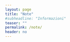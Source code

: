 ```yaml
---
layout: page
title: "Note"
#subheadline: "Informazioni"
teaser: ""
permalink: /note/
header: no
---
```


<!--
1. [`Concetti fondamentali.`{:.filelink}]({{ site.baseurl }}{%link note/1-foundations-notes.pdf %}) Concetti fondamentali del ML

1. [`Note su SLT.`{:.filelink}]({{ site.baseurl }}{%link note/2-slt-notes.pdf %}) Note su Statistical Learning Theory

1. [`Probability recall.`{:.filelink}]({{ site.baseurl }}{%link note/A-probability_recall-notes.pdf %}) Richiami di probabilità

1. [`Loss and training.`{:.filelink}]({{ site.baseurl }}{%link note/3-training-notes.pdf %}) Funzioni loss e gradient descent

1. [`Probabilistic learning.`{:.filelink}]({{ site.baseurl }}{%link note/4-probabilistic-learning-notes.pdf %}) Metodi probabilistici di apprendimento

1. [`Linear regression.`{:.filelink}]({{ site.baseurl }}{%link note/5-linregr-notes.pdf %}) Regressione lineare

1. [`Non parametric regression.`{:.filelink}]({{ site.baseurl }}{%link note/6-nonparam-regr-notes.pdf %}) Metodi non parametrici per la regressione

1. [`Linear classification.`{:.filelink}]({{ site.baseurl }}{%link note/7-linclass-notes.pdf %}) Metodi per la classificazione lineare

1. [`Modelli generativi.`{:.filelink}]({{ site.baseurl }}{%link note/8-probclass-gen-notes.pdf %}) Modelli generativi per classificazione

1. [`Modelli discriminativi.`{:.filelink}]({{ site.baseurl }}{%link note/9-probclass-discr-notes.pdf%}) Modelli discriminativi per la classificazione

1. [`Classificazione non parametrica`{:.filelink}]({{ site.baseurl }}{%link note/10-nonparamclass-notes.pdf%}) Modelli non parametrici per la classificazione

1. [`SVM`{:.filelink}]({{ site.baseurl }}{%link note/11-svm-notes.pdf%}) Support vector machines

1. [`MLP`{:.filelink}]({{ site.baseurl }}{%link note/12-mlp-notes.pdf%}) Multilayer perceptron

1. [`Decision trees`{:.filelink}]({{ site.baseurl }}{%link note/13-dectrees-notes.pdf%}) Alberi di decisione

1. [`Ensemble`{:.filelink}]({{ site.baseurl }}{%link note/14-ensemble-notes.pdf%}) Ensemble: bagging e boosting

1. [`Clustering`{:.filelink}]({{ site.baseurl }}{%link note/15-clustering-notes.pdf%}) Clustering

1. [`Dimensionality reduction`{:.filelink}]({{ site.baseurl }}{%link note/16-dimred-notes.pdf%}) Riduzione di dimensionalità

1. [`Latent variable models`{:.filelink}]({{ site.baseurl }}{%link note/17-latent_variable-notes.pdf%}) Modelli a variabili latenti

1. [`Expectation maximization`{:.filelink}]({{ site.baseurl }}{%link note/18-em-notes.pdf%}) Algoritmo EM

1. [`Probabilistic dimensionality reduction`{:.filelink}]({{ site.baseurl }}{%link note/19-prob_dimred-notes.pdf%}) Metodi probabilistici per la riduzione di dimensionalità

1. [`Variational methods`{:.filelink}]({{ site.baseurl }}{%link note/20-variational-notes.pdf%}) Approcci variazionale ai modelli a variabili latenti  

-->